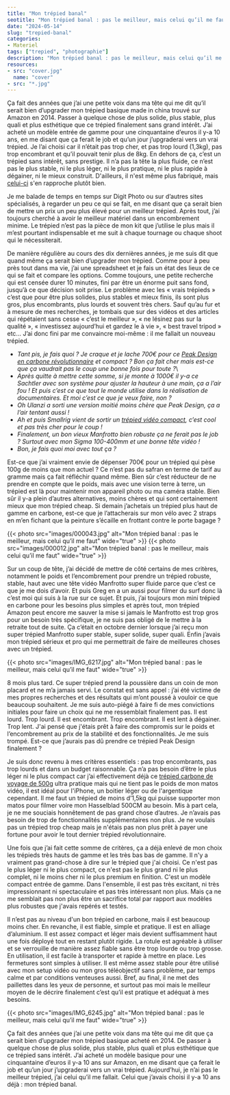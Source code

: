 ```yaml
---
title: "Mon trépied banal"
seotitle: "Mon trépied banal : pas le meilleur, mais celui qu’il me faut"
date: "2024-05-14"
slug: "trepied-banal"
categories:
- Materiel
tags: ["trepied", "photographie"]
description: "Mon trépied banal : pas le meilleur, mais celui qu’il me faut"
resources:
- src: "cover.jpg"
  name: "cover"
- src: "*.jpg"
---
```

Ça fait des années que j’ai une petite voix dans ma tête qui me dit qu’il serait bien d’upgrader mon trépied basique made in china trouvé sur Amazon en 2014. Passer à quelque chose de plus solide, plus stable, plus quali et plus esthétique que ce trépied finalement sans grand intérêt. J’ai acheté un modèle entrée de gamme pour une cinquantaine d’euros il y-a 10 ans, en me disant que ça ferait le job et qu’un jour j’upgraderai vers un vrai trépied. Je l’ai choisi car il n’était pas trop cher, et pas trop lourd (1,3kg), pas trop encombrant et qu’il pouvait tenir plus de 8kg. En dehors de ça, c’est un trépied sans intérêt, sans prestige. Il n’a pas la tête la plus fluide, ce n’est pas le plus stable, ni le plus léger, ni le plus pratique, ni le plus rapide à dégainer, ni le mieux construit. D'ailleurs, il n'est même plus fabriqué, mais [celui-ci](https://amzn.to/4ajUcsm) s'en rapproche plutôt bien.

Je me balade de temps en temps sur Digit Photo ou sur d’autres sites spécialisés, à regarder un peu ce qui se fait, en me disant que ça serait bien de mettre un prix un peu plus élevé pour un meilleur trépied. Après tout, j’ai toujours cherché à avoir le meilleur matériel dans un encombrement minime. Le trépied n’est pas la pièce de mon kit que j’utilise le plus mais il m’est pourtant indispensable et me suit à chaque tournage ou chaque shoot qui le nécessiterait.

De manière régulière au cours des dix dernières années, je me suis dit que quand même ça serait bien d’upgrader mon trépied. Comme pour à peu près tout dans ma vie, j’ai une spreadsheet et je fais un état des lieux de ce qui se fait et compare les options. Comme toujours, une petite recherche qui est censée durer 10 minutes, fini par être un énorme puit sans fond, jusqu’à ce que décision soit prise. Le problème avec les « vrais trépieds » c’est que pour être plus solides, plus stables et mieux finis, ils sont plus gros, plus encombrants, plus lourds et souvent très chers. Sauf qu’au fur et à mesure de mes recherches, je tombais que sur des vidéos et des articles qui répétaient sans cesse « c’est le meilleur », « ne lésinez pas sur la qualité », « investissez aujourd’hui et gardez le à vie », « best travel tripod » etc… J’ai donc fini par me convaincre moi-même : il me fallait un nouveau trépied.

  - *Tant pis, je fais quoi ? Je craque et je lache 700€ pour ce [Peak Design en carbone révolutionnaire](https://dp.gt/a/ak3eg9mq) et compact ? Bon ça fait cher mais est-ce que ça vaudrait pas le coup une bonne fois pour toute ?*\
  - *Après quitte à mettre cette somme, si je monte à 1000€ il y-a ce Sachtler avec son système pour ajuster la hauteur à une main, ça a l’air fou ! Et puis c’est ce que tout le monde utilise dans la réalisation de documentaires. Et moi c’est ce que je veux faire, non ?*
  - *Oh Ulanzi a sorti une version moitié moins chère que Peak Design, ça a l’air tentant aussi !*
  - *Ah et puis Smallrig vient de sortir un [trépied vidéo compact](https://dp.gt/a/37i1uv4ja), c’est cool et pas très cher pour le coup !*
  - *Finalement, un bon vieux Manfrotto bien robuste ça ne ferait pas le job ? Surtout avec mon Sigma 100-400mm et une bonne tête vidéo !*
  - *Bon, je fais quoi moi avec tout ça ?*

Est-ce que j’ai vraiment envie de dépenser 700€ pour un trépied qui pèse 100g de moins que mon actuel ? Ce n’est pas du safran en terme de tarif au gramme mais ça fait réfléchir quand même. Bien sûr c’est réducteur de ne prendre en compte que le poids, mais avec une vision terre à terre, un trépied est là pour maintenir mon appareil photo ou ma caméra stable. Bien sûr il y-a plein d’autres alternatives, moins chères et qui sont certainement mieux que mon trépied cheap. Si demain j’achetais un trépied plus haut de gamme en carbone, est-ce que je l’attacherais sur mon vélo avec 2 straps en m’en fichant que la peinture s’écaille en frottant contre le porte bagage ?

{{< photo src="images/000043.jpg" alt="Mon trépied banal : pas le meilleur, mais celui qu’il me faut" wide="true" >}}
{{< photo src="images/000012.jpg" alt="Mon trépied banal : pas le meilleur, mais celui qu’il me faut" wide="true" >}}

Sur un coup de tête, j’ai décidé de mettre de côté certains de mes critères, notamment le poids et l’encombrement pour prendre un trépied robuste, stable, haut avec une tête vidéo Manfrotto super fluide parce que c’est ce que je me dois d’avoir. Et puis Greg en a un aussi pour filmer du surf donc là c’est moi qui suis à la rue sur ce sujet. Et puis, j’ai toujours mon mini trépied en carbone pour les besoins plus simples et après tout, mon trépied Amazon peut encore me sauver la mise si jamais le Manfrotto est trop gros pour un besoin très spécifique, je ne suis pas obligé de le mettre à la retraite tout de suite. Ça c’était en octobre dernier lorsque j’ai reçu mon super trépied Manfrotto super stable, super solide, super quali. Enfin j’avais mon trépied sérieux et pro qui me permettrait de faire de meilleures choses avec un trépied.

{{< photo src="images/IMG_6217.jpg" alt="Mon trépied banal : pas le meilleur, mais celui qu’il me faut" wide="true" >}}

8 mois plus tard. Ce super trépied prend la poussière dans un coin de mon placard et ne m’a jamais servi. Le constat est sans appel : j’ai été victime de mes propres recherches et des résultats qui m’ont poussé à vouloir ce que beaucoup souhaitent. Je me suis auto-piégé à faire fi de mes convictions initiales pour faire un choix qui ne me ressemblait finalement pas. Il est lourd. Trop lourd. Il est encombrant. Trop encombrant. Il est lent à dégainer. Trop lent. J'ai pensé que j'étais prêt à faire des compromis sur le poids et l’encombrement au prix de la stabilité et des fonctionnalités. Je me suis trompé. Est-ce que j’aurais pas dû prendre ce trépied Peak Design finalement ?

Je suis donc revenu à mes critères essentiels : pas trop encombrants, pas trop lourds et dans un budget raisonnable. Ça n’a pas besoin d’être le plus léger ni le plus compact car j’ai effectivement déjà ce [trépied carbone de voyage de 500g](https://dp.gt/a/m53sdzijc) ultra pratique mais qui ne tient pas le poids de mon matos vidéo, il est idéal pour l'iPhone, un boitier léger ou de l'argentique cependant. Il me faut un trépied de moins d’1,5kg qui puisse supporter mon matos pour filmer voire mon Hasselblad 500CM au besoin. Mis à part cela, je ne me souciais honnêtement de pas grand chose d’autres. Je n’avais pas besoin de trop de fonctionnalités supplémentaires non plus. Je ne voulais pas un trépied trop cheap mais je n'étais pas non plus prêt à payer une fortune pour avoir le tout dernier trépied révolutionnaire.

Une fois que j’ai fait cette somme de critères, ça a déjà enlevé de mon choix les trépieds très hauts de gamme et les très bas bas de gamme. Il n'y a vraiment pas grand-chose à dire sur le trépied que j'ai choisi. Ce n'est pas le plus léger ni le plus compact, ce n'est pas le plus grand ni le plus complet, ni le moins cher ni le plus premium en finition. C'est un modèle compact entrée de gamme. Dans l'ensemble, il est pas très excitant, ni très impressionnant ni spectaculaire et pas très intéressant non plus. Mais ça ne me semblait pas non plus être un sacrifice total par rapport aux modèles plus robustes que j'avais repérés et testés.

Il n’est pas au niveau d'un bon trépied en carbone, mais il est beaucoup moins cher. En revanche, il est fiable, simple et pratique. Il est en alliage d’aluminium. Il est assez compact et léger mais devient suffisamment haut une fois déployé tout en restant plutôt rigide. La rotule est agréable à utiliser et se verrouille de manière assez fiable sans être trop lourde ou trop grosse. En utilisation, il est facile à transporter et rapide à mettre en place. Les fermetures sont simples à utiliser. Il est même assez stable pour être utilisé avec mon setup vidéo ou mon gros téléobjectif sans problème, par temps calme et par conditions venteuses aussi. Bref, au final, il ne met des paillettes dans les yeux de personne, et surtout pas moi mais le meilleur moyen de le décrire finalement c’est qu’il est pratique et adéquat à mes besoins.

{{< photo src="images/IMG_6245.jpg" alt="Mon trépied banal : pas le meilleur, mais celui qu’il me faut" wide="true" >}}

Ça fait des années que j’ai une petite voix dans ma tête qui me dit que ça serait bien d’upgrader mon trépied basique acheté en 2014. De passer à quelque chose de plus solide, plus stable, plus quali et plus esthétique que ce trépied sans intérêt. J’ai acheté un modèle basique pour une cinquantaine d’euros il y-a 10 ans sur Amazon, en me disant que ça ferait le job et qu’un jour j’upgraderai vers un vrai trépied. Aujourd’hui, je n’ai pas le meilleur trépied, j’ai celui qu’il me fallait. Celui que j’avais choisi il y-a 10 ans déjà : mon trépied banal.
